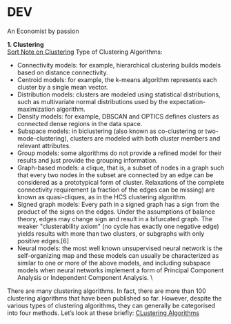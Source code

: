 # DEV
An Economist by passion 

**1. Clustering** \
[Sort Note on Clustering](https://en.wikipedia.org/wiki/Cluster_analysis)
Type of Clustering Algorithms:
- Connectivity models: for example, hierarchical clustering builds models based on distance connectivity.
- Centroid models: for example, the k-means algorithm represents each cluster by a single mean vector.
- Distribution models: clusters are modeled using statistical distributions, such as multivariate normal distributions used by the expectation-maximization algorithm.
- Density models: for example, DBSCAN and OPTICS defines clusters as connected dense regions in the data space.
- Subspace models: in biclustering (also known as co-clustering or two-mode-clustering), clusters are modeled with both cluster members and relevant attributes.
- Group models: some algorithms do not provide a refined model for their results and just provide the grouping information.
- Graph-based models: a clique, that is, a subset of nodes in a graph such that every two nodes in the subset are connected by an edge can be considered as a prototypical form of cluster. Relaxations of the complete connectivity requirement (a fraction of the edges can be missing) are known as quasi-cliques, as in the HCS clustering algorithm.
- Signed graph models: Every path in a signed graph has a sign from the product of the signs on the edges. Under the assumptions of balance theory, edges may change sign and result in a bifurcated graph. The weaker "clusterability axiom" (no cycle has exactly one negative edge) yields results with more than two clusters, or subgraphs with only positive edges.[6]
- Neural models: the most well known unsupervised neural network is the self-organizing map and these models can usually be characterized as similar to one or more of the above models, and including subspace models when neural networks implement a form of Principal Component Analysis or Independent Component Analysis. \
  
There are many clustering algorithms. In fact, there are more than 100 clustering algorithms that have been published so far. However, despite the various types of clustering algorithms, they can generally be categorised into four methods. Let’s look at these briefly:
[CLustering Algorithms](https://www.advancinganalytics.co.uk/blog/2022/6/13/10-incredibly-useful-clustering-algorithms-you-need-to-know#:~:text=Example%20of%20distribution%2Dbased%20clustering.&text=2.,is%20the%20K%2Dmeans%20algorithm.)
